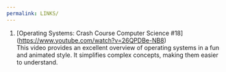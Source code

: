 ```yaml
---
permalink: LINKS/
---
```


1. [Operating Systems: Crash Course Computer Science #18]
(https://www.youtube.com/watch?v=26QPDBe-NB8)<br>
This video provides an excellent overview of operating systems in a fun and animated style. It simplifies complex concepts, making them easier to understand.<br>